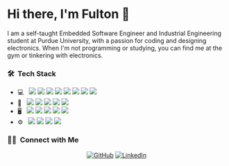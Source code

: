 <h1> Hi there, I'm Fulton 👋</h1>

I am a self-taught Embedded Software Engineer and Industrial Engineering student at Purdue University, with a passion for coding and designing electronics.
When I'm not programming or studying, you can find me at the gym or tinkering with electronics.


<h3> 🛠 &nbsp;Tech Stack</h3>

- 💻 &nbsp;
  ![](https://img.shields.io/badge/-ARM%20Assembly-333333?style=for-the-badge&logo=arm)
  ![](https://img.shields.io/badge/-C-333333?style=for-the-badge&logo=c)
  ![](https://img.shields.io/badge/-C++-333333?style=for-the-badge&logo=cplusplus)
  ![](https://img.shields.io/badge/-Go-333333?style=for-the-badge&logo=go)
  ![](https://img.shields.io/badge/-Java-333333?style=for-the-badge&logo=oracle)
  ![](https://img.shields.io/badge/-MATLAB-333333?style=for-the-badge)
  ![](https://img.shields.io/badge/-Python-333333?style=for-the-badge&logo=python)
  ![](https://img.shields.io/badge/-Rust-333333?style=for-the-badge&logo=rust)
- 🔧 &nbsp;
  ![](https://img.shields.io/badge/-Digital%20Multimeter-333333?style=for-the-badge)
  ![](https://img.shields.io/badge/-Logic%20Analyzer-333333?style=for-the-badge)
  ![](https://img.shields.io/badge/-PCB%20Design-333333?style=for-the-badge)
  ![](https://img.shields.io/badge/-Oscilloscope-333333?style=for-the-badge)
  ![](https://img.shields.io/badge/-Soldering-333333?style=for-the-badge)
- 🖥 &nbsp;
  ![](https://img.shields.io/badge/-EAGLE-333333?style=for-the-badge&logo=eagle)
  ![](https://img.shields.io/badge/-KiCad-333333?style=for-the-badge&logo=kicad)
  ![](https://img.shields.io/badge/-LabVIEW-333333?style=for-the-badge)
  ![](https://img.shields.io/badge/-Simulink-333333?style=for-the-badge)
  ![](https://img.shields.io/badge/-SystemVerilog-333333?style=for-the-badge)
 - ⚙️ &nbsp;
  ![](https://img.shields.io/badge/-FreeRTOS-333333?style=for-the-badge&logo=freertos)
  ![](https://img.shields.io/badge/-Git-333333?style=for-the-badge&logo=git)
  ![](https://img.shields.io/badge/-GitHub-333333?style=for-the-badge&logo=github)
  ![](https://img.shields.io/badge/-GitLab-333333?style=for-the-badge&logo=gitlab)

<h3> 🤝🏻 &nbsp;Connect with Me </h3>

<p align="center">
<a href="https://github.com/FultonGreiner"><img alt="GitHub" src="https://img.shields.io/badge/GitHub-Fulton%20Greiner-333333?style=flat&logo=github"></a>
<a href="https://www.linkedin.com/in/FultonGreiner/"><img alt="LinkedIn" src="https://img.shields.io/badge/LinkedIn-Fulton%20Greiner-333333?style=flat&logo=linkedin"></a>
</p>
